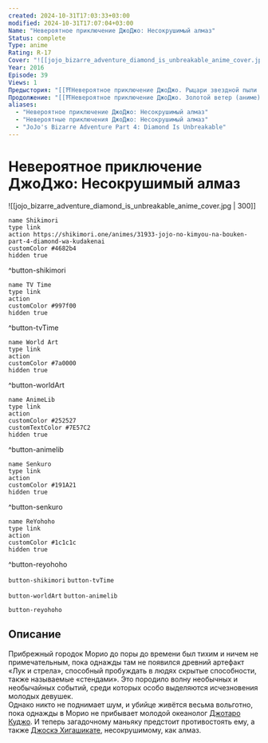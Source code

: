 ```yaml
---
created: 2024-10-31T17:03:33+03:00
modified: 2024-10-31T17:07:04+03:00
Name: "Невероятное приключение ДжоДжо: Несокрушимый алмаз"
Status: complete
Type: anime
Rating: R-17
Cover: "![[jojo_bizarre_adventure_diamond_is_unbreakable_anime_cover.jpg]]"
Year: 2016
Episode: 39
Views: 1
Предыстория: "[[⛩️Невероятное приключение ДжоДжо. Рыцари звездной пыли 2 (аниме)]]"
Продолжение: "[[⛩️Невероятное приключение ДжоДжо. Золотой ветер (аниме)]]"
aliases:
  - "Невероятное приключение ДжоДжо: Несокрушимый алмаз"
  - "Невероятные приключения ДжоДжо: Несокрушимый алмаз"
  - "JoJo's Bizarre Adventure Part 4: Diamond Is Unbreakable"
---
```


# Невероятное приключение ДжоДжо: Несокрушимый алмаз

![[jojo_bizarre_adventure_diamond_is_unbreakable_anime_cover.jpg | 300]]

```button
name Shikimori
type link
action https://shikimori.one/animes/31933-jojo-no-kimyou-na-bouken-part-4-diamond-wa-kudakenai
customColor #4682b4
hidden true
```
^button-shikimori

```button
name TV Time
type link
action 
customColor #997f00
hidden true
```
^button-tvTime

```button
name World Art
type link
action 
customColor #7a0000
hidden true
```
^button-worldArt

```button
name AnimeLib
type link
action 
customColor #252527
customTextColor #7E57C2
hidden true
```
^button-animelib

```button
name Senkuro
type link
action 
customColor #191A21
hidden true
```
^button-senkuro

```button
name ReYohoho
type link
action 
customColor #1c1c1c
hidden true
```
^button-reyohoho



`button-shikimori` `button-tvTime`

`button-worldArt` `button-animelib`

`button-reyohoho`

## Описание

Прибрежный городок Морио до поры до времени был тихим и ничем не примечательным, пока однажды там не появился древний артефакт «Лук и стрела», способный пробуждать в людях скрытые способности, также называемые «стендами». Это породило волну необычных и необычайных событий, среди которых особо выделяются исчезновения молодых девушек.  
Однако никто не поднимает шум, и убийце живётся весьма вольготно, пока однажды в Морио не прибывает молодой океанолог [Джотаро Куджо](https://shikimori.one/characters/4003-joutarou-kuujou). И теперь загадочному маньяку предстоит противостоять ему, а также [Джоскэ Хигашикате](https://shikimori.one/characters/13085-jousuke-higashikata), несокрушимому, как алмаз.
